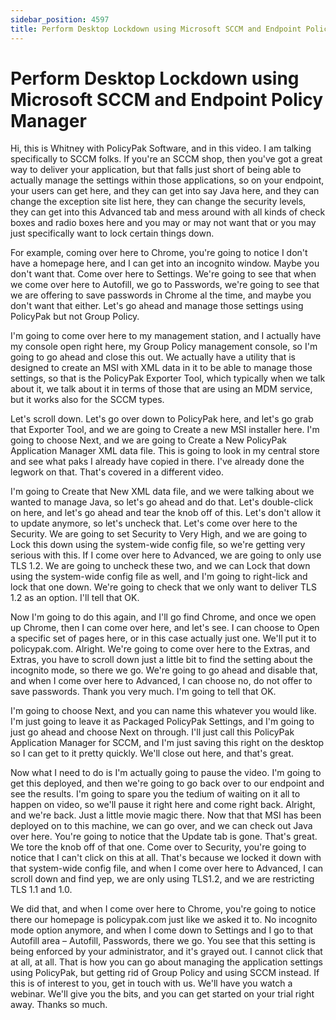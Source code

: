 ```yaml
---
sidebar_position: 4597
title: Perform Desktop Lockdown using Microsoft SCCM and Endpoint Policy Manager
---
```


# Perform Desktop Lockdown using Microsoft SCCM and Endpoint Policy Manager

Hi, this is Whitney with PolicyPak Software, and in this video. I am talking specifically to SCCM folks. If you're an SCCM shop, then you've got a great way to deliver your application, but that falls just short of being able to actually manage the settings within those applications, so on your endpoint, your users can get here, and they can get into say Java here, and they can change the exception site list here, they can change the security levels, they can get into this Advanced tab and mess around with all kinds of check boxes and radio boxes here and you may or may not want that or you may just specifically want to lock certain things down.

For example, coming over here to Chrome, you're going to notice I don't have a homepage here, and I can get into an incognito window. Maybe you don't want that. Come over here to Settings. We're going to see that when we come over here to Autofill, we go to Passwords, we're going to see that we are offering to save passwords in Chrome al the time, and maybe you don't want that either. Let's go ahead and manage those settings using PolicyPak but not Group Policy.

I'm going to come over here to my management station, and I actually have my console open right here, my Group Policy management console, so I'm going to go ahead and close this out. We actually have a utility that is designed to create an MSI with XML data in it to be able to manage those settings, so that is the PolicyPak Exporter Tool, which typically when we talk about it, we talk about it in terms of those that are using an MDM service, but it works also for the SCCM types.

Let's scroll down. Let's go over down to PolicyPak here, and let's go grab that Exporter Tool, and we are going to Create a new MSI installer here. I'm going to choose Next, and we are going to Create a New PolicyPak Application Manager XML data file. This is going to look in my central store and see what paks I already have copied in there. I've already done the legwork on that. That's covered in a different video.

I'm going to Create that New XML data file, and we were talking about we wanted to manage Java, so let's go ahead and do that. Let's double-click on here, and let's go ahead and tear the knob off of this. Let's don't allow it to update anymore, so let's uncheck that. Let's come over here to the Security. We are going to set Security to Very High, and we are going to Lock this down using the system-wide config file, so we're getting very serious with this. If I come over here to Advanced, we are going to only use TLS 1.2. We are going to uncheck these two, and we can Lock that down using the system-wide config file as well, and I'm going to right-lick and lock that one down. We're going to check that we only want to deliver TLS 1.2 as an option. I'll tell that OK.

Now I'm going to do this again, and I'll go find Chrome, and once we open up Chrome, then I can come over here, and let's see. I can choose to Open a specific set of pages here, or in this case actually just one. We'll put it to policypak.com. Alright. We're going to come over here to the Extras, and Extras, you have to scroll down just a little bit to find the setting about the incognito mode, so there we go. We're going to go ahead and disable that, and when I come over here to Advanced, I can choose no, do not offer to save passwords. Thank you very much. I'm going to tell that OK.

I'm going to choose Next, and you can name this whatever you would like. I'm just going to leave it as Packaged PolicyPak Settings, and I'm going to just go ahead and choose Next on through. I'll just call this PolicyPak Application Manager for SCCM, and I'm just saving this right on the desktop so I can get to it pretty quickly. We'll close out here, and that's great.

Now what I need to do is I'm actually going to pause the video. I'm going to get this deployed, and then we're going to go back over to our endpoint and see the results. I'm going to spare you the tedium of waiting on it all to happen on video, so we'll pause it right here and come right back. Alright, and we're back. Just a little movie magic there. Now that that MSI has been deployed on to this machine, we can go over, and we can check out Java over here. You're going to notice that the Update tab is gone. That's great. We tore the knob off of that one. Come over to Security, you're going to notice that I can't click on this at all. That's because we locked it down with that system-wide config file, and when I come over here to Advanced, I can scroll down and find yep, we are only using TLS1.2, and we are restricting TLS 1.1 and 1.0.

We did that, and when I come over here to Chrome, you're going to notice there our homepage is policypak.com just like we asked it to. No incognito mode option anymore, and when I come down to Settings and I go to that Autofill area – Autofill, Passwords, there we go. You see that this setting is being enforced by your administrator, and it's grayed out. I cannot click that at all, at all. That is how you can go about managing the application settings using PolicyPak, but getting rid of Group Policy and using SCCM instead. If this is of interest to you, get in touch with us. We'll have you watch a webinar. We'll give you the bits, and you can get started on your trial right away. Thanks so much.